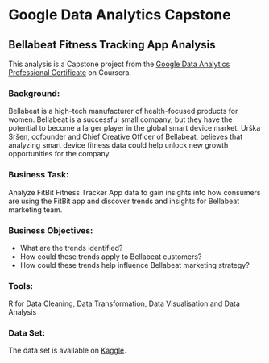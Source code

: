 # Google Data Analytics Capstone

## Bellabeat Fitness Tracking App Analysis

This analysis is a Capstone project from the [Google Data Analytics Professional Certificate](https://www.coursera.org/learn/google-data-analytics-capstone/supplement/ZsmDD/case-study-2-how-can-a-wellness-company-play-it-smart) on Coursera.

### Background:
Bellabeat is  a high-tech manufacturer of health-focused products for women. Bellabeat is a successful small company, but they have the potential to become a larger player in the global smart device market. Urška Sršen, cofounder and Chief Creative Officer of Bellabeat, believes that analyzing smart device fitness data could help unlock new growth opportunities for the company.

### Business Task:
Analyze FitBit Fitness Tracker App data to gain insights into how consumers are using the FitBit app and discover trends and insights for Bellabeat marketing team.

### Business Objectives:

- What are the trends identified?
- How could these trends apply to Bellabeat customers?
- How could these trends help influence Bellabeat marketing strategy?

### Tools:
R for Data Cleaning, Data Transformation, Data Visualisation and Data Analysis

###  Data Set:
The data set is available on [Kaggle](https://www.kaggle.com/datasets/arashnic/fitbit).

